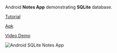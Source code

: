 Android **Notes App** demonstrating **SQLite** database.

[Tutorial](https://www.androidhive.com/2011/11/android-sqlite-database-tutorial/)

[Apk](http://download.androidhive.com/apk/sqlite-notes-app.apk)

[Video Demo](https://www.youtube.com/watch?v=4YxUtIkG_gc)

![Android SQLite Notes App](https://www.androidhive.com/wp-content/uploads/2011/11/android-sqlite-notes-app.png)